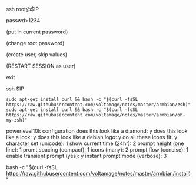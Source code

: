 ssh root@$IP

passwd>1234

(put in current password)

(change root password)

(create user, skip values)

(RESTART SESSION as user)

exit

ssh $IP
	
```
sudo apt-get install curl && bash -c "$(curl -fsSL https://raw.githubusercontent.com/voltamage/notes/master/armbian/zsh)"
sudo apt-get install curl && bash -c "$(curl -fsSL https://raw.githubusercontent.com/voltamage/notes/master/armbian/oh-my-zsh)"
```

powerlevel10k configuration
does this look like a diamond:		y
does this look like a lock:			y
does this look like a debian logo:	y
do all these icons fit:				y
character set (unicode):			1
show current time (24hr):			2
prompt height (one line):			1
promt spacing (compact):			1
icons (many):						2
prompt flow (concise):				1
enable transient prompt (yes):		y
instant prompt mode (verbose):		3

bash -c "$(curl -fsSL https://raw.githubusercontent.com/voltamage/notes/master/armbian/install)"
